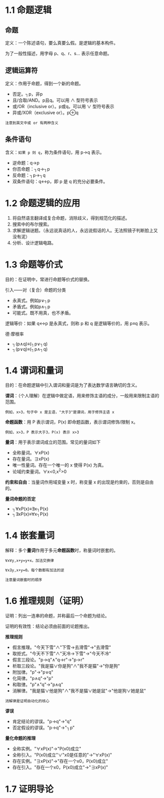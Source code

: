 # 1.1 命题逻辑

## 命题

定义：一个陈述语句，要么真要么假。是逻辑的基本构件。

为了一般性描述，用字母 p、q、r、s... 表示任意命题。

## 逻辑运算符

定义：作用于命题，得到一个新的命题。

- 否定。┐p，非p
- 且/合取/AND。p且q。可以用 ∧ 型符号表示
- 或/OR（inclusive or）。p或q。可以用 ∨ 型符号表示
- 异或/XOR（exclusive or）。p⊕q

`注意到英文中或 or 有两种含义`

## 条件语句

含义：`如果 p 则 q`，称为条件语句，用 p→q 表示。

- 逆命题：q→p
- 你否命题：┐q→┐p
- 反命题：┐p→┐q
- 双条件语句：q↔p，即 p 是 q 的充分必要条件。

# 1.2 命题逻辑的应用

1. 将自然语言翻译成复合命题，消除歧义，得到规范化的描述。
2. 搜索中的布尔搜索。
3. 求解逻辑谜题。（永远说真话的人，永远说假话的人。无法照镜子判断脸上又没有泥）
4. 分析、设计逻辑电路。

# 1.3 命题等价式

目的：在证明中，常进行命题等价式的替换。

引入——对（复合）命题的分类

- 永真式。例如p∨┐p
- 矛盾式。例如p∧┐p
- 可能式。既不用真，也不矛盾。

逻辑等价：如果 q↔p 是永真式，则称 p 和 q 是逻辑等价的，用 p≡q 表示。

德·摩根率

- ┐(p∧q)≡(┐p∨┐q)
- ┐(p∨q)≡(┐p∧┐q)

# 1.4 谓词和量词

目的：在命题逻辑中引入谓词和量词是为了表达数学语言确切的含义。

**谓词**：（个人理解）在逻辑中做定语，用来修饰主语的成分，一般用来限制主语的范围。

`例如，x>3，句子中 x 是主语，"大于3"是谓词，用于修饰主语 x`

**命题函数**：用 P 表示谓词，P(x) 即命题函数，表示谓词修饰/限制 x。

`例如，x>3，P 表示大于3，P(x) 表示 x>3`

**量词**：用于表示谓词成立的范围。常见的量词如下

- 全称量词。∀xP(x)
- 存在量词。∃xP(x)
- 唯一性量词。存在一个唯一的 x 使得 P(x) 为真。
- 论域约束量词。∀x<0,x<sup>2</sup>>0

**约束和自由**：当量词作用域变量 x 时，称变量 x 的出现是约束的，否则是自由的。

**量词命题的否定**

- ┐∀xP(x)≡∃x┐P(x)
- ┐∃xP(x)≡∀x┐P(x)

# 1.4 嵌套量词

解释：多个**量词**作用于多元**命题函数**时，称量词时嵌套的。

`∀x∀y,x+y=y+x。加法交换律`

`∀x∃y,x+y=0。每个数都有加法的逆`

`注意量词嵌套时的顺序`

# 1.6 推理规则（证明）

证明：列出一连串的命题，并称最后一个命题为结论。

证明的有效性：结论必须由前面的论题推出。

**推理规则**

- 假言推理。"今天下雪"∧"下雪→去滑雪"→"去滑雪"
- 取拒式。"今天不下雪"∧"天冷→下雪"→"今天不冷"
- 假言三段论。"p→q"∧"q→r"→"p→r"
- 析取三段论。"我是猫∨你是狗"∧"我不是猫"→"你是狗"
- 附加律。"p"→"p∨q"
- 化简律。"p∧q"→"p"
- 和取律。"p"∧"q"→"p∧q"
- 消解律。"我是猫∨他是狗"∧"我不是猫∨她是鼠"→"他是狗∨她是鼠"

`消解律是证明自动化的核心`

**谬误**

- 肯定结论的谬误。"p→q"→"q"
- 否定假设的谬误。"p→q"→"┐p"

**量化命题的推理**

- 全称实例。"∀xP(x)"→"P(x0)成立"
- 全称引入。"P(x0)成立"∨"x0是任意的"→"∀xP(x)"
- 存在实例。"∃xP(x)"→"存在一个x0，P(x0)成立"
- 存在引入。"存在一个x0，P(x0)成立"→"∃xP(x)"

# 1.7 证明导论

